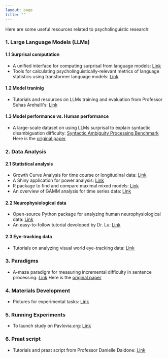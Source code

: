 ```yaml
---
layout: page
title: ""
---
```


Here are some useful resources related to psycholinguistic research:

### 1. Large Language Models (LLMs)
#### 1.1 Surprisal computation
- A unified interface for computing surprisal from language models: [Link](https://github.com/aalok-sathe/surprisal)
- Tools for calculating psycholinguistically-relevant metrics of language statistics using transformer language models: [Link](https://github.com/jmichaelov/PsychFormers)

#### 1.2 Model traninig 
- Tutorials and resources on LLMs training and evaluation from Professor Suhas Arehalli's: [Link](https://sarehalli.github.io/resources)

#### 1.3 Model performance vs. Human performance 
- A large-scale dataset on using LLMs surprisal to explain syntactic disambiguation difficulty: [Syntactic Ambiguity Processing Benchmark](https://github.com/caplabnyu/sapbenchmark) Here is the [original paper](https://www.sciencedirect.com/science/article/abs/pii/S0749596X24000135)
  
### 2. Data Analysis 
#### 2.1 Statistical analysis
- Growth Curve Analysis for time course or longitudinal data: [Link](https://www.danmirman.org/gca)
- A Shiny application for power analysis: [Link](https://jakewestfall.shinyapps.io/crossedpower/)
- R package to find and compare maximal mixed models: [Link](https://cran.r-project.org/web/packages/buildmer/vignettes/buildmer.html)
- An overview of GAMM analysis for time series data: [Link](https://jacolienvanrij.com/Tutorials/GAMM.html#gam-or-bam)

#### 2.2 Neurophysiological data
- Open-source Python package for analyzing human neurophysiological data: [Link](https://mne.tools/stable/index.html)
- An easy-to-follow tutorial devoloped by Dr. Lu: [Link](https://github.com/ZitongLu1996/Python-EEG-Handbook)

#### 2.3 Eye-tracking data
- Tutorials on analyzing visual world eye-tracking data: [Link](https://site.uit.no/acqvalab/workshop-visual-world-eye-tracking-analysis-in-r-with-aine-ito-16-17-02-2023/)

### 3. Paradigms 
- A-maze paradigm for measuring incremental difficulty in sentence processing: [Link](https://vboyce.github.io/Maze/) Here is the [original paper](https://www.sciencedirect.com/science/article/pii/S0749596X19301147)

### 4. Materials Development 
- Pictures for experimental tasks: [Link](https://www.irasutoya.com)

### 5. Running Experiments 
- To launch study on Pavlovia.org: [Link](https://www.psychopy.org/online/usingPavlovia.html)

### 6. Praat script 
- Tutorials and praat script from Professor Danielle Daidone: [Link](https://www.ddaidone.com/praat-scripts.html)

